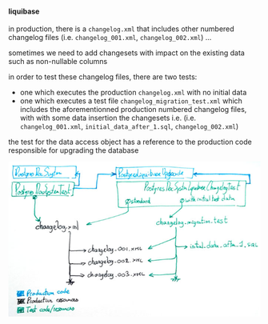 #### liquibase

in production, there is a `changelog.xml` that includes other numbered changelog files (i.e. `changelog_001.xml`, `changelog_002.xml`) ...

sometimes we need to add changesets with impact on the existing data such as non-nullable columns

in order to test these changelog files, there are two tests:

- one which executes the production `changelog.xml` with no initial data
- one which executes a test file `changelog_migration_test.xml` which includes the aforementionned production numbered changelog files, with with some data insertion the changesets i.e.  (i.e. `changelog_001.xml`, `initial_data_after_1.sql`, `changelog_002.xml`)

the test for the data access object has a reference to the production code responsible for upgrading the database

![liquibase diagram](assets/liquibaselogs.jpg)